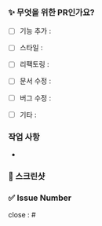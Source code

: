 ### ✨ 무엇을 위한 PR인가요?
- [ ] 기능 추가 : 
- [ ] 스타일 : 
- [ ] 리팩토링 :
- [ ] 문서 수정 :
- [ ] 버그 수정 :
- [ ] 기타 : 


###  작업 사항
-


### 📸 스크린샷


### ✅ Issue Number
close : #

